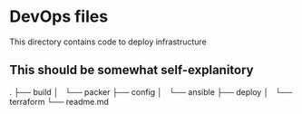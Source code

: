 # DevOps files

This directory contains code to deploy infrastructure

## This should be somewhat self-explanitory
.
├── build
│   └── packer
├── config
│   └── ansible
├── deploy
│   └── terraform
└── readme.md
